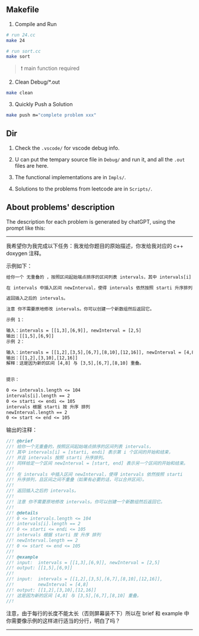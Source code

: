 
## Makefile

1. Compile and Run

```sh
# run 24.cc
make 24

# run sort.cc
make sort
```

> ❗ main function required


2. Clean Debug/*.out

```sh
make clean
```

3. Quickly Push a Solution 

```sh
make push m="complete problem xxx"
```

## Dir

1. Check the `.vscode/` for vscode debug info.

2. U can put the tempary source file in `Debug/` and run it, and all the `.out` files are here.

3. The functional implementations are in `Impls/`.

4. Solutions to the problems from leetcode are in `Scripts/`.

## About problems' description

The description for each problem is generated by chatGPT, using the prompt like this:

---

我希望你为我完成以下任务：我发给你题目的原始描述，你发给我对应的 c++ doxygen 注释。

示例如下：

```txt
给你一个 无重叠的 ，按照区间起始端点排序的区间列表 intervals，其中 intervals[i] = [starti, endi] 表示第 i 个区间的开始和结束，并且 intervals 按照 starti 升序排列。同样给定一个区间 newInterval = [start, end] 表示另一个区间的开始和结束。

在 intervals 中插入区间 newInterval，使得 intervals 依然按照 starti 升序排列，且区间之间不重叠（如果有必要的话，可以合并区间）。

返回插入之后的 intervals。

注意 你不需要原地修改 intervals。你可以创建一个新数组然后返回它。

示例 1：

输入：intervals = [[1,3],[6,9]], newInterval = [2,5]
输出：[[1,5],[6,9]]
示例 2：

输入：intervals = [[1,2],[3,5],[6,7],[8,10],[12,16]], newInterval = [4,8]
输出：[[1,2],[3,10],[12,16]]
解释：这是因为新的区间 [4,8] 与 [3,5],[6,7],[8,10] 重叠。
 

提示：

0 <= intervals.length <= 104
intervals[i].length == 2
0 <= starti <= endi <= 105
intervals 根据 starti 按 升序 排列
newInterval.length == 2
0 <= start <= end <= 105
```

输出的注释：

```cpp
//! @brief 
//! 给你一个无重叠的，按照区间起始端点排序的区间列表 intervals，
//! 其中 intervals[i] = [starti, endi] 表示第 i 个区间的开始和结束，
//! 并且 intervals 按照 starti 升序排列。
//! 同样给定一个区间 newInterval = [start, end] 表示另一个区间的开始和结束。
//! 
//! 在 intervals 中插入区间 newInterval，使得 intervals 依然按照 starti 
//! 升序排列，且区间之间不重叠（如果有必要的话，可以合并区间）。
//!
//! 返回插入之后的 intervals。
//!
//! 注意 你不需要原地修改 intervals。你可以创建一个新数组然后返回它。
//! 
//! @details 
//! 0 <= intervals.length <= 104
//! intervals[i].length == 2
//! 0 <= starti <= endi <= 105
//! intervals 根据 starti 按 升序 排列
//! newInterval.length == 2
//! 0 <= start <= end <= 105
//! 
//! @example 
//! input:  intervals = [[1,3],[6,9]], newInterval = [2,5]
//! output: [[1,5],[6,9]]
//! 
//! input:  intervals = [[1,2],[3,5],[6,7],[8,10],[12,16]], 
//!         newInterval = [4,8]
//! output: [[1,2],[3,10],[12,16]]
//! 这是因为新的区间 [4,8] 与 [3,5],[6,7],[8,10] 重叠。
//!
```

注意，由于每行的长度不能太长（否则屏幕装不下）所以在 brief 和 example 中你需要像示例的这样进行适当的分行，明白了吗？

---
